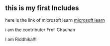 ## this is my first Includes 

here is the link of microsoft learn
[microsoft learn](https://www.bing.com/ck/a?!&&p=018f9d1efc3cf8e0JmltdHM9MTcxODY2ODgwMCZpZ3VpZD0yMDg5NDNiMC1iOWYzLTY2ZWUtMDU1OC01NzkyYjgwYjY3MmMmaW5zaWQ9NTI0MQ&ptn=3&ver=2&hsh=3&fclid=208943b0-b9f3-66ee-0558-5792b80b672c&psq=microsoft+learn&u=a1aHR0cHM6Ly9sZWFybi5taWNyb3NvZnQuY29tL2VuLXVzL3RyYWluaW5nLw&ntb=1)

i am the contributer Frnil Chauhan


I am Riddhika!!!
